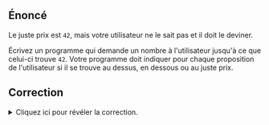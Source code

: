 ## Énoncé

Le juste prix est `42`, mais votre utilisateur ne le sait pas et il doit le deviner.

Écrivez un programme qui demande un nombre à l'utilisateur jusqu'à ce que celui-ci trouve `42`.
Votre programme doit indiquer pour chaque proposition de l'utilisateur si il se trouve au dessus, en dessous ou au juste prix.

## Correction
<details markdown="1">
<summary>Cliquez ici pour révéler la correction.</summary>

`juste_prix.py` :

```python
#!/usr/bin/env python3
"""Un exemple d'utilisation d'une boucle while"""

def demande_prix():
    """Demande un prix à l'utilisateur"""
    print("Quel est votre proposition ?")
    return int(input())


def main():
    """Point d'entrée du programme."""
    prix_propose = demande_prix()

    # Tant que (== while en anglais, ça tombe bien)
    # l'utilisateur n'a pas trouvé le juste prix
    while prix_propose != 42:

        # On lui indique de quel côté il
        # se situe
        if prix_propose > 42:
            print("c'est moins !")
        else:
            print("c'est plus !")

        # On lui demande de faire une
        # nouvelle proposition
        prix_propose = demande_prix()

    # Quand on arrive ici, l'utilisateur
    # a trouvé
    print("c'est trouvé !")


if __name__ == "__main__":
    main()
```
</details>
